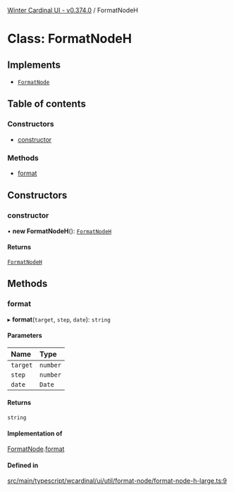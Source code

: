 [Winter Cardinal UI - v0.374.0](../index.md) / FormatNodeH

# Class: FormatNodeH

## Implements

- [`FormatNode`](../interfaces/FormatNode.md)

## Table of contents

### Constructors

- [constructor](FormatNodeH.md#constructor)

### Methods

- [format](FormatNodeH.md#format)

## Constructors

### constructor

• **new FormatNodeH**(): [`FormatNodeH`](FormatNodeH.md)

#### Returns

[`FormatNodeH`](FormatNodeH.md)

## Methods

### format

▸ **format**(`target`, `step`, `date`): `string`

#### Parameters

| Name | Type |
| :------ | :------ |
| `target` | `number` |
| `step` | `number` |
| `date` | `Date` |

#### Returns

`string`

#### Implementation of

[FormatNode](../interfaces/FormatNode.md).[format](../interfaces/FormatNode.md#format)

#### Defined in

[src/main/typescript/wcardinal/ui/util/format-node/format-node-h-large.ts:9](https://github.com/winter-cardinal/winter-cardinal-ui/blob/v0.310.1/src/main/typescript/wcardinal/ui/util/format-node/format-node-h-large.ts#L9)
